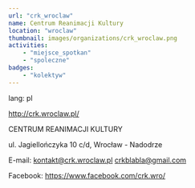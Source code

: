 ```yaml
---
url: "crk_wroclaw"
name: Centrum Reanimacji Kultury
location: "wroclaw"
thumbnail: images/organizations/crk_wroclaw.png
activities:
    - "miejsce_spotkan"
    - "spoleczne"
badges:
    - "kolektyw"
---         
```

lang: pl

http://crk.wroclaw.pl/

CENTRUM REANIMACJI KULTURY

ul. Jagiellończyka 10 c/d, Wrocław - Nadodrze

E-mail:
kontakt@crk.wroclaw.pl
crkblabla@gmail.com

Facebook:
https://www.facebook.com/crk.wro/
